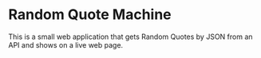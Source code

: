 # Random Quote Machine
This is a small web application that gets Random Quotes by JSON from an API and shows on a live web page.
